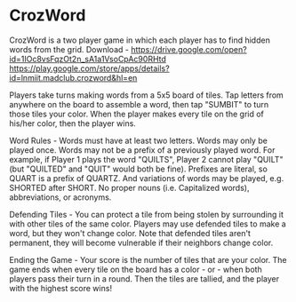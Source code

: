 # CrozWord
CrozWord is a two player game in which each player has to find hidden words from the grid.
Download - https://drive.google.com/open?id=1IOc8vsFqzOt2n_sA1a1VsoCpAc90RHtd
https://play.google.com/store/apps/details?id=lnmiit.madclub.crozword&hl=en

Players take turns making words from a 5x5 board of tiles. Tap letters from anywhere on the board to assemble a word, then tap "SUMBIT" to turn those tiles your color.
When the player makes every tile on the grid of his/her color, then the player wins.

Word Rules -
Words must have at least two letters. Words may only be played once. Words may not be a prefix of a previously played word. For example, if Player 1 plays the word "QUILTS", Player 2 cannot play "QUILT" (but "QUILTED" and "QUIT" would both be fine). Prefixes are literal, so QUART is a prefix of QUARTZ. And variations of words may be played, e.g. SHORTED after SHORT. No proper nouns (i.e. Capitalized words), abbreviations, or acronyms.

Defending Tiles - 
You can protect a tile from being stolen by surrounding it with other tiles of the same color. Players may use defended tiles to make a word, but they won't change color. Note that defended tiles aren't permanent, they will become vulnerable if their neighbors change color.

Ending the Game - 
Your score is the number of tiles that are your color. The game ends when every tile on the board has a color - or - when both players pass their turn in a round. Then the tiles are tallied, and the player with the highest score wins!
